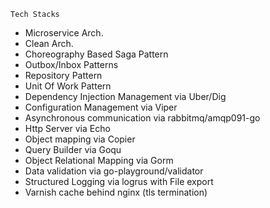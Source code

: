 	Tech Stacks 
  - Microservice Arch.
  - Clean Arch.
  - Choreography Based Saga Pattern
  - Outbox/Inbox Patterns
  - Repository Pattern
  - Unit Of Work Pattern
  - Dependency Injection Management via Uber/Dig
  - Configuration Management via Viper
  - Asynchronous communication via rabbitmq/amqp091-go
  - Http Server via Echo
  - Object mapping via Copier
  - Query Builder via Goqu
  - Object Relational Mapping via Gorm
  - Data validation via go-playground/validator
  - Structured Logging via logrus with File export
  - Varnish cache behind nginx (tls termination)
    
